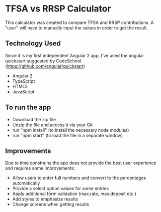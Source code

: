 # TFSA vs RRSP Calculator 

This calculator was created to compare TFSA and RRSP contributions. 
A "user" will have to manually input the values in order to get the result. 

## Technology Used 
Since it is my first independent Angular 2 app, I've used the angular quickstart suggested by CodeSchool (https://github.com/angular/quickstart)

* Angular 2
* TypeScript
* HTML5
* JavaScript 

## To run the app 

* Download the zip file
* Unzip the file and access it via your Git
* run "npm install" (to install the necessary node modules)
* run "npm start" (to load the file in a separate window)

## Improvements 

Due to time constrains the app does not provide the best user experience and requires some improvements:
* Allow users to enter full numbers and convert to the percentages automatically
* Provide a select option values for some entries
* Apply additional form validation (max.rate, max.deposit etc.)
* Add styles to emphasize results
* Change screens when getting results 